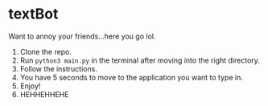 # textBot
Want to annoy your friends...here you go lol.

1) Clone the repo.
2) Run `python3 main.py` in the terminal after moving into the right directory.
3) Follow the instructions.
4) You have 5 seconds to move to the application you want to type in.
5) Enjoy!
6) HEHHEHHEHE
